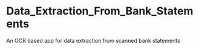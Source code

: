 # Data_Extraction_From_Bank_Statements
An OCR based app for data extraction from scanned bank statements
